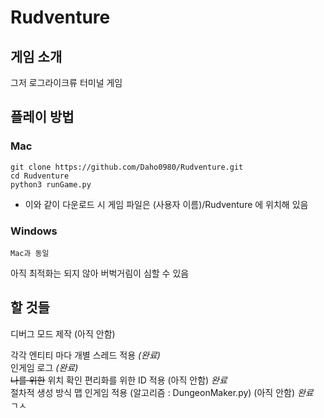 # Rudventure

## 게임 소개
그저 로그라이크류 터미널 게임   
   
## 플레이 방법   
### Mac   
```
git clone https://github.com/Daho0980/Rudventure.git
cd Rudventure
python3 runGame.py
```
- 이와 같이 다운로드 시 게임 파일은 (사용자 이름)/Rudventure 에 위치해 있음

### Windows   
```
Mac과 동일
```
아직 최적화는 되지 않아 버벅거림이 심할 수 있음

## 할 것들   
디버그 모드 제작 (아직 안함)   
      
각각 엔티티 마다 개별 스레드 적용 _(완료)_   
인게임 로그 _(완료)_   
~~나를 위한~~ 위치 확인 편리화를 위한 ID 적용 (아직 안함) _완료_   
절차적 생성 방식 맵 인게임 적용 (알고리즘 : DungeonMaker.py) (아직 안함) _완료_   
ㄱㅅ